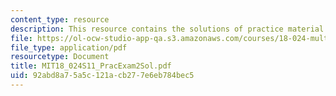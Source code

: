 ```yaml
---
content_type: resource
description: This resource contains the solutions of practice material of exam 2.
file: https://ol-ocw-studio-app-qa.s3.amazonaws.com/courses/18-024-multivariable-calculus-with-theory-spring-2011/92abd8a75a5c121acb277e6eb784bec5_MIT18_024S11_PracExam2Sol.pdf
file_type: application/pdf
resourcetype: Document
title: MIT18_024S11_PracExam2Sol.pdf
uid: 92abd8a7-5a5c-121a-cb27-7e6eb784bec5
---
```


